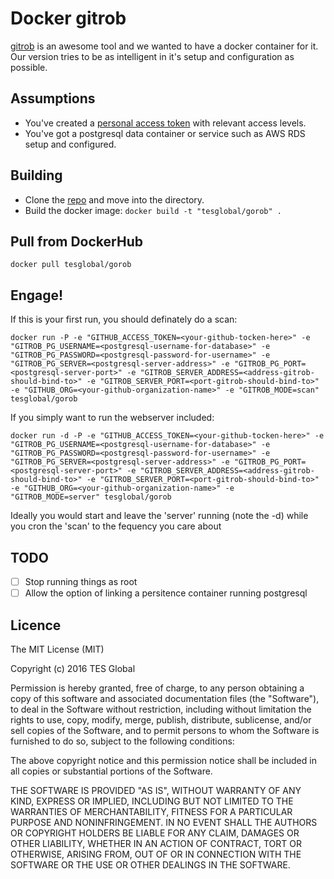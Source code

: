 # Docker gitrob

[gitrob](https://github.com/michenriksen/gitrob) is an awesome tool and we wanted to have a docker container for it. Our version tries to be as intelligent in it's setup and configuration as possible.

## Assumptions

* You've created a [personal access token](https://github.com/settings/applications) with relevant access levels.
* You've got a postgresql data container or service such as AWS RDS setup and configured.


## Building

* Clone the [repo](https://github.com/tes/infra-gitrob-docker) and move into the directory.
* Build the docker image:
  `docker build -t "tesglobal/gorob" .`

## Pull from DockerHub

`docker pull tesglobal/gorob`

## Engage!

If this is your first run, you should definately do a scan:

`docker run -P -e "GITHUB_ACCESS_TOKEN=<your-github-tocken-here>" -e "GITROB_PG_USERNAME=<postgresql-username-for-database>" -e "GITROB_PG_PASSWORD=<postgresql-password-for-username>" -e "GITROB_PG_SERVER=<postgresql-server-address>" -e "GITROB_PG_PORT=<postgresql-server-port>" -e "GITROB_SERVER_ADDRESS=<address-gitrob-should-bind-to>" -e "GITROB_SERVER_PORT=<port-gitrob-should-bind-to>" -e "GITHUB_ORG=<your-github-organization-name>" -e "GITROB_MODE=scan" tesglobal/gorob`

If you simply want to run the webserver included:

`docker run -d -P -e "GITHUB_ACCESS_TOKEN=<your-github-tocken-here>" -e "GITROB_PG_USERNAME=<postgresql-username-for-database>" -e "GITROB_PG_PASSWORD=<postgresql-password-for-username>" -e "GITROB_PG_SERVER=<postgresql-server-address>" -e "GITROB_PG_PORT=<postgresql-server-port>" -e "GITROB_SERVER_ADDRESS=<address-gitrob-should-bind-to>" -e "GITROB_SERVER_PORT=<port-gitrob-should-bind-to>" -e "GITHUB_ORG=<your-github-organization-name>" -e "GITROB_MODE=server" tesglobal/gorob`

Ideally you would start and leave the 'server' running (note the -d) while you cron the 'scan' to the fequency you care about

## TODO

- [ ] Stop running things as root
- [ ] Allow the option of linking a persitence container running postgresql

## Licence

The MIT License (MIT)

Copyright (c) 2016 TES Global

Permission is hereby granted, free of charge, to any person obtaining a copy
of this software and associated documentation files (the "Software"), to deal
in the Software without restriction, including without limitation the rights
to use, copy, modify, merge, publish, distribute, sublicense, and/or sell
copies of the Software, and to permit persons to whom the Software is
furnished to do so, subject to the following conditions:

The above copyright notice and this permission notice shall be included in all
copies or substantial portions of the Software.

THE SOFTWARE IS PROVIDED "AS IS", WITHOUT WARRANTY OF ANY KIND, EXPRESS OR
IMPLIED, INCLUDING BUT NOT LIMITED TO THE WARRANTIES OF MERCHANTABILITY,
FITNESS FOR A PARTICULAR PURPOSE AND NONINFRINGEMENT. IN NO EVENT SHALL THE
AUTHORS OR COPYRIGHT HOLDERS BE LIABLE FOR ANY CLAIM, DAMAGES OR OTHER
LIABILITY, WHETHER IN AN ACTION OF CONTRACT, TORT OR OTHERWISE, ARISING FROM,
OUT OF OR IN CONNECTION WITH THE SOFTWARE OR THE USE OR OTHER DEALINGS IN THE
SOFTWARE.
